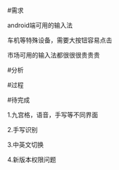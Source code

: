 #需求

android端可用的输入法

车机等特殊设备，需要大按钮容易点击

市场可用的输入法都很很很贵贵贵

#分析

#过程

#待完成

1.九宫格，语音，手写等不同界面

2.手写识别

3.中英文切换

4.新版本权限问题